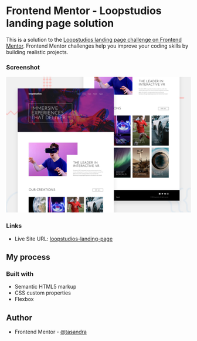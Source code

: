 # Frontend Mentor - Loopstudios landing page solution

This is a solution to the [Loopstudios landing page challenge on Frontend Mentor](https://www.frontendmentor.io/challenges/loopstudios-landing-page-N88J5Onjw). Frontend Mentor challenges help you improve your coding skills by building realistic projects. 

### Screenshot

![](./design/desktop-preview.jpg)

### Links

- Live Site URL: [loopstudios-landing-page](https://tasandra.github.io/loopstudios-landing-page-main/)

## My process

### Built with

- Semantic HTML5 markup
- CSS custom properties
- Flexbox

## Author

- Frontend Mentor - [@tasandra](https://www.frontendmentor.io/profile/tasandra)
